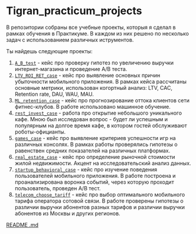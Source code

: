 # Tigran_practicum_projects
В репозитории собраны все учебные проекты, которыя я сделал в рамках обучения в Практикуме.  В каждом из них решено по несколько задач с использованием различных иструментов. 

Ты найдешь следующие проекты:

1. [`A_B_test`](https://github.com/SanosianTigran/Tigran_practicum_projects/tree/main/A_B_test) - кейс про проверку гипотез по увеличению выручки интернет-магазина и проведение A/B теста.
2. [`LTV_ROI_RET_case`](https://github.com/SanosianTigran/Tigran_practicum_projects/tree/main/LTV_ROI_RET_case) - кейс про выявление основных причин убыточности мобильного приложения. В рамках кейса рассчитаны основные метрики, использован когортный анализ: LTV, CAC, Retention rate, DAU, WAU, MAU.
3. [`ML_retention_case`](https://github.com/SanosianTigran/Tigran_practicum_projects/tree/main/ML_retention_case) - кейс про прогнозирование оттока клиентов сети фитнес-клубов. В работе использовано машинное обучение.
4. [`rest_invest_case`](https://github.com/SanosianTigran/Tigran_practicum_projects/tree/main/Rest_invest_case) - работа про открытие небольшого уникального кафе. Мною был исследован вопрос - будет ли успешным и популярным на долгое время кафе, в котором гостей обслуживают роботы-официанты.
5. [`games_case`](https://github.com/SanosianTigran/Tigran_practicum_projects/tree/main/games_case) - кейс про выявление критериев успешности игр на различных консолях. В рамках работы проверялись гипотезы о равенствен средних показателей на различных платформах.
6. [`real_estate_case`](https://github.com/SanosianTigran/Tigran_practicum_projects/tree/main/real_estate_case) - кейс про определение рыночной стоимости жилой недвижимости. Акцент на исследовательский анализ данных.
7. [`startup_behavioral_case`](https://github.com/SanosianTigran/Tigran_practicum_projects/tree/main/startup%20_behavioral_case) - кейс про изучение поведения пользователей мобильного приложения. В работе построена и проанализирована воронка событий, через которую проходит пользователь, проведен A/B тест.
8. [`telecom_choose_tariff`](https://github.com/SanosianTigran/Tigran_practicum_projects/tree/main/telecom_choose_tariff) - кейс про выбор оптимального мобильного тарифа оператора сотовой связи. В работе проверены гипотезы о различии выручки абонентов разных тарифов и различии выручки абонентов из Москвы и других регионов.

[README .md](https://github.com/SanosianTigran/Tigran_practicum_projects/files/9039051/README.md)

